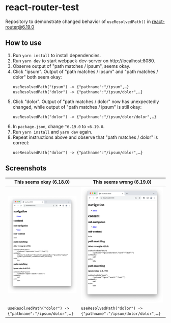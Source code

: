 # react-router-test

Repository to demonstrate changed behavior of `useResolvedPath()` in
react-router@6.19.0

## How to use

1. Run `yarn install` to install dependencies.
2. Run `yarn dev` to start webpack-dev-server on http://localhost:8080.
3. Observe output of "path matches / ipsum", seems okay.
4. Click "ipsum". Output of "path matches / ipsum" and "path matches / dolor"
   both seem okay:
   ```
   useResolvedPath("ipsum") -> {"pathname":"/ipsum",…}
   useResolvedPath("dolor") -> {"pathname":"/ipsum/dolor",…}
   ```
5. Click "dolor". Output of "path matches / dolor" now has unexpectedly changed,
   while output of "path matches / ipsum" is still okay:
   ```
   useResolvedPath("dolor") -> {"pathname":"/ipsum/dolor/dolor",…}
   ```
6. In `package.json`, change `^6.19.0` to `<6.19.0`.
7. Run `yarn install` and `yarn dev` again.
8. Repeat instructions above and observe that "path matches / dolor" is correct:
   ```
   useResolvedPath("dolor") -> {"pathname":"/ipsum/dolor",…}
   ```

## Screenshots

| This seems okay (6.18.0)                                    | This seems wrong (6.19.0)                                         |
| ----------------------------------------------------------- | ----------------------------------------------------------------- |
| ![This seems okay](react-router-6.18.0.png)                 | ![This seems wrong](react-router-6.19.0.png)                      |
| `useResolvedPath("dolor") -> {"pathname":"/ipsum/dolor",…}` | `useResolvedPath("dolor") -> {"pathname":"/ipsum/dolor/dolor",…}` |
